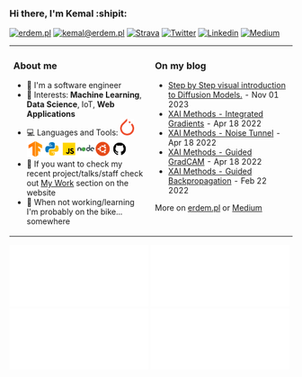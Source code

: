 ### Hi there, I'm Kemal :shipit:

[![erdem.pl](https://img.shields.io/static/v1?label=erdem.pl&message=%20&color=yellow&logo=&style=flat-square&logoColor=white)](https://erdem.pl/)
[![kemal@erdem.pl](https://img.shields.io/static/v1?label=kemal@erdem.pl&message=%20&color=red&logo=gmail&style=flat-square&logoColor=white)](mailto:kemal@erdem.pl)
[![Strava](https://img.shields.io/static/v1?label=Strava&message=%20&color=FC4C02&logo=Strava&style=flat-square&logoColor=white)](https://www.strava.com/athletes/24062720)
[![Twitter](https://img.shields.io/static/v1?label=Twitter&message=%20&color=1ca0f1&logo=Twitter&style=flat-square&logoColor=white)](https://www.twitter.com/burnpiro/)
[![Linkedin](https://img.shields.io/static/v1?label=Linkedin&message=%20&color=0e76a8&logo=Linkedin&style=flat-square&logoColor=white)](https://www.linkedin.com/in/kemal-erdem-74837580)
[![Medium](https://img.shields.io/static/v1?label=Medium&message=%20&color=black&logo=Medium&style=flat-square&logoColor=white)](https://medium.com/@kemalpiro)

<table><tr><td valign="top" width="50%">

### About me

- 📓 I'm a software engineer
- 📌 Interests: **Machine Learning**, **Data Science**, IoT, **Web Applications**
- 💻 Languages and Tools: <img height="30" src="https://raw.githubusercontent.com/burnpiro/burnpiro/master/images/pytorch.png" /><img height="30" src="https://raw.githubusercontent.com/burnpiro/burnpiro/master/images/tf-logo.png" /><img height="30" src="https://raw.githubusercontent.com/burnpiro/burnpiro/master/images/python.png" /><img style="line-height: 20" height="30" src="https://raw.githubusercontent.com/burnpiro/burnpiro/master/images/javascript.png" /><img height="30" src="https://raw.githubusercontent.com/burnpiro/burnpiro/master/images/nodejs.png" /><img height="30" src="https://raw.githubusercontent.com/burnpiro/burnpiro/master/images/ubuntu.png" /><img height="30" src="https://raw.githubusercontent.com/burnpiro/burnpiro/master/images/github.png" />
- 🔬 If you want to check my recent project/talks/staff check out [My Work](https://erdem.pl/pages/work) section on the website
- 🚴 When not working/learning I'm probably on the bike... somewhere

</td><td valign="top" width="50%">

### On my blog
<!-- blog starts -->
* [Step by Step visual introduction to Diffusion Models.](https://erdem.pl/2023/11/step-by-step-visual-introduction-to-diffusion-models) - Nov 01 2023
* [XAI Methods - Integrated Gradients](https://erdem.pl/2022/04/xai-methods-integrated-gradients) - Apr 18 2022
* [XAI Methods - Noise Tunnel](https://erdem.pl/2022/04/xai-methods-noise-tunnel) - Apr 18 2022
* [XAI Methods - Guided GradCAM](https://erdem.pl/2022/04/xai-methods-guided-grad-cam) - Apr 18 2022
* [XAI Methods - Guided Backpropagation](https://erdem.pl/2022/02/xai-methods-guided-backpropagation) - Feb 22 2022
<!-- blog ends -->
More on [erdem.pl](https://erdem.pl/) or [Medium](https://medium.com/@kemalpiro)
</td></tr></table>

<p id="test"  float="left">
<img width="49%" src="https://raw.githubusercontent.com/burnpiro/burnpiro/master/generated/overview.svg#gh-dark-mode-only" />
<img width="49%" src="https://raw.githubusercontent.com/burnpiro/burnpiro/master/generated/overview.svg#gh-light-mode-only" />
<img width="49%" src="https://raw.githubusercontent.com/burnpiro/burnpiro/master/generated/languages.svg#gh-dark-mode-only" />
<img width="49%" src="https://raw.githubusercontent.com/burnpiro/burnpiro/master/generated/languages.svg#gh-light-mode-only" />  
 </p>
